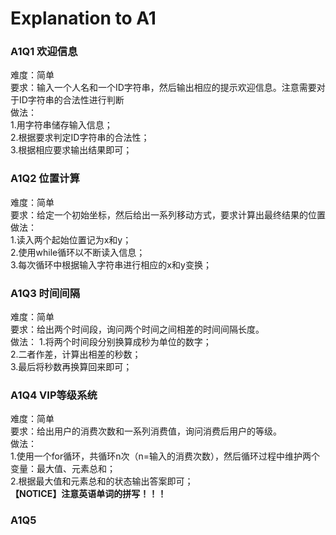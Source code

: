 # Explanation to A1

### A1Q1 欢迎信息
难度：简单  
要求：输入一个人名和一个ID字符串，然后输出相应的提示欢迎信息。注意需要对于ID字符串的合法性进行判断  
做法：  
1.用字符串储存输入信息；  
2.根据要求判定ID字符串的合法性；  
3.根据相应要求输出结果即可；  

### A1Q2 位置计算
难度：简单  
要求：给定一个初始坐标，然后给出一系列移动方式，要求计算出最终结果的位置  
做法：  
1.读入两个起始位置记为x和y；  
2.使用while循环以不断读入信息；  
3.每次循环中根据输入字符串进行相应的x和y变换；  

### A1Q3 时间间隔
难度：简单  
要求：给出两个时间段，询问两个时间之间相差的时间间隔长度。  
做法：
1.将两个时间段分别换算成秒为单位的数字；  
2.二者作差，计算出相差的秒数；  
3.最后将秒数再换算回来即可；  

### A1Q4 VIP等级系统
难度：简单   
要求：给出用户的消费次数和一系列消费值，询问消费后用户的等级。  
做法：  
1.使用一个for循环，共循环n次（n=输入的消费次数），然后循环过程中维护两个变量：最大值、元素总和；  
2.根据最大值和元素总和的状态输出答案即可；  
**【NOTICE】注意英语单词的拼写！！！**

### A1Q5
